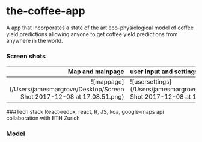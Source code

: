 # the-coffee-app

A app that incorporates a state of the art eco-physiological model of coffee yield predictions allowing anyone to get coffee yield predictions from anywhere
in the world.

### Screen shots
Map and mainpage | user input and settings
----------------:|:-----------------------
![mappage](/Users/jamesmargrove/Desktop/Screen Shot 2017-12-08 at 17.08.51.png) | ![usersettings](/Users/jamesmargrove/Desktop/Screen Shot 2017-12-08 at 17.05.41.png)

###Tech stack
React-redux, react, R, JS, koa, google-maps api collaboration with ETH Zurich


### Model

###
